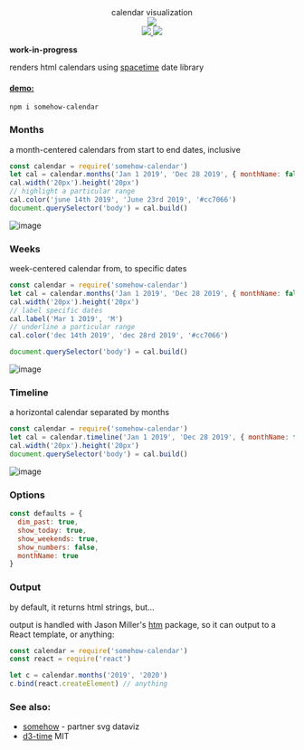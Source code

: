 <div align="center">
  <div>calendar visualization</div>
  <div>
    <img src="https://cloud.githubusercontent.com/assets/399657/23590290/ede73772-01aa-11e7-8915-181ef21027bc.png" />
  </div>
  <a href="https://npmjs.org/package/somehow-calendar">
    <img src="https://img.shields.io/npm/v/somehow-calendar.svg?style=flat-square" />
  </a>
  <a href="https://unpkg.com/somehow-calendar">
    <img src="https://badge-size.herokuapp.com/spencermountain/somehow-calendar/gh-pages/builds/somehow-calendar.min.js" />
  </a>
</div>

**work-in-progress**

renders html calendars using [spacetime](https://github.com/spencermountain/spacetime) date library

<h4><a href="https://spencermounta.in/somehow-calendar/">demo:</a></h4>

`npm i somehow-calendar`

### Months
a month-centered calendars from start to end dates, inclusive

```js
const calendar = require('somehow-calendar')
let cal = calendar.months('Jan 1 2019', 'Dec 28 2019', { monthName: false })
cal.width('20px').height('20px')
// highlight a particular range
cal.color('june 14th 2019', 'June 23rd 2019', '#cc7066')
document.querySelector('body') = cal.build()
```

![image](https://user-images.githubusercontent.com/399657/66760690-9b413300-ee70-11e9-8245-94f590bac34e.png)

### Weeks
week-centered calendar from, to specific dates
```js
const calendar = require('somehow-calendar')
let cal = calendar.months('Jan 1 2019', 'Dec 28 2019', { monthName: false })
cal.width('20px').height('20px')
// label specific dates
cal.label('Mar 1 2019', 'M')
// underline a particular range
cal.color('dec 14th 2019', 'dec 28rd 2019', '#cc7066')

document.querySelector('body') = cal.build()
```

![image](https://user-images.githubusercontent.com/399657/66760728-aac07c00-ee70-11e9-8af7-6c5febee9732.png)

### Timeline
a horizontal calendar separated by months

```js
const calendar = require('somehow-calendar')
let cal = calendar.timeline('Jan 1 2019', 'Dec 28 2019', { monthName: false })
cal.width('20px').height('20px')
document.querySelector('body') = cal.build()
```

![image](https://user-images.githubusercontent.com/399657/66760750-b8760180-ee70-11e9-8ef9-fd2c4089f6f3.png)

### Options
```js
const defaults = {
  dim_past: true,
  show_today: true,
  show_weekends: true,
  show_numbers: false,
  monthName: true
}
```

### Output

by default, it returns html strings, but...

output is handled with Jason Miller's [htm](https://github.com/developit/htm) package, so it can output to a React template, or anything:

```js
const calendar = require('somehow-calendar')
const react = require('react')

let c = calendar.months('2019', '2020')
c.bind(react.createElement) // anything
```

### See also:

- [somehow](https://github.com/spencermountain/somehow) - partner svg dataviz
- [d3-time](https://github.com/d3/d3-time)
  MIT
